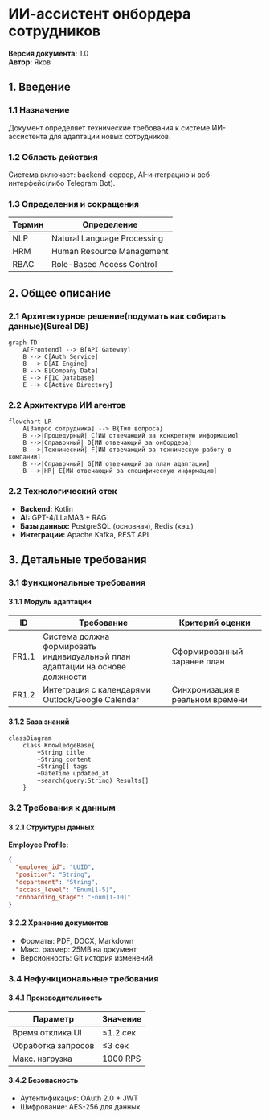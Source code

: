 # ИИ-ассистент онбордера сотрудников  
**Версия документа:** 1.0  
**Автор:** Яков
## 1. Введение
### 1.1 Назначение
Документ определяет технические требования к системе ИИ-ассистента для адаптации новых сотрудников.
### 1.2 Область действия
Система включает: backend-сервер, AI-интеграцию и веб-интерфейс(либо Telegram Bot).
### 1.3 Определения и сокращения
| Термин | Определение                 |
| ------ | --------------------------- |
| NLP    | Natural Language Processing |
| HRM    | Human Resource Management   |
| RBAC   | Role-Based Access Control   |
## 2. Общее описание
### 2.1 Архитектурное решение(подумать как собирать данные)(Sureal DB)
```mermaid
graph TD
    A[Frontend] --> B[API Gateway]
    B --> C[Auth Service]
    B --> D[AI Engine]
    B --> E[Company Data]
    E --> F[1C Database]
    E --> G[Active Directory]
```
### 2.2 Архитектура ИИ агентов
```mermaid
flowchart LR
    A[Запрос сотрудника] --> B{Тип вопроса}
    B -->|Процедурный| C[ИИ отвечающий за конкретную информацию]
    B -->|Справочный| D[ИИ отвечающий за онбордера]
    B -->|Технический| F[ИИ отвечающий за техническую работу в компании]
    B -->|Справочный| G[ИИ отвечающий за план адаптации]
    B -->|HR| E[ИИ отвечающий за специфическую информацию]
```
### 2.2 Технологический стек
- **Backend:** Kotlin
- **AI:** GPT-4/LLaMA3 + RAG
- **Базы данных:** PostgreSQL (основная), Redis (кэш)
- **Интеграции:** Apache Kafka, REST API
## 3. Детальные требования

### 3.1 Функциональные требования

#### 3.1.1 Модуль адаптации
| ID    | Требование                                                                   | Критерий оценки                  |
| ----- | ---------------------------------------------------------------------------- | -------------------------------- |
| FR1.1 | Система должна формировать индивидуальный план адаптации на основе должности | Сформированный заранее план      |
| FR1.2 | Интеграция с календарями Outlook/Google Calendar                             | Синхронизация в реальном времени |
#### 3.1.2 База знаний
```mermaid
classDiagram
    class KnowledgeBase{
        +String title
        +String content
        +String[] tags
        +DateTime updated_at
        +search(query:String) Results[]
    }
```
### 3.2 Требования к данным

#### 3.2.1 Структуры данных
**Employee Profile:**
```json
{
  "employee_id": "UUID",
  "position": "String",
  "department": "String",
  "access_level": "Enum[1-5]",
  "onboarding_stage": "Enum[1-10]"
}
```
#### 3.2.2 Хранение документов
- Форматы: PDF, DOCX, Markdown
- Макс. размер: 25MB на документ
- Версионность: Git история изменений
### 3.4 Нефункциональные требования

#### 3.4.1 Производительность
| Параметр           | Значение |
| ------------------ | -------- |
| Время отклика UI   | ≤1.2 сек |
| Обработка запросов | ≤3 сек   |
| Макс. нагрузка     | 1000 RPS |
#### 3.4.2 Безопасность
- Аутентификация: OAuth 2.0 + JWT
- Шифрование: AES-256 для данных